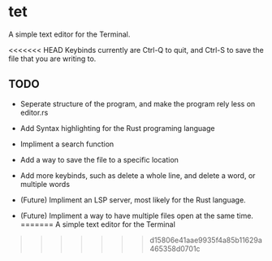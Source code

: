 # tet

A simple text editor for the Terminal.

<<<<<<< HEAD
Keybinds currently are Ctrl-Q to quit, and Ctrl-S to save the file that you are writing to.

## TODO

- Seperate structure of the program, and make the program rely less on editor.rs

- Add Syntax highlighting for the Rust programing language
  
- Impliment a search function
  
- Add a way to save the file to a specific location
  
- Add more keybinds, such as delete a whole line, and delete a word, or multiple words

- (Future) Impliment an LSP server, most likely for the Rust language.

- (Future) Impliment a way to have multiple files open at the same time.
=======
A simple text editor for the Terminal
>>>>>>> d15806e41aae9935f4a85b11629a465358d0701c
